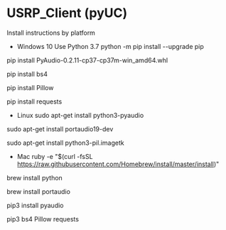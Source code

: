 # USRP_Client (pyUC)
Install instructions by platform
- Windows 10
 Use Python 3.7
 python -m pip install --upgrade pip
 
 pip install PyAudio-0.2.11-cp37-cp37m-win_amd64.whl
 
 pip install bs4
 
 pip install Pillow
 
 pip install requests
 
 
- Linux
sudo apt-get install python3-pyaudio

sudo apt-get install portaudio19-dev

sudo apt-get install python3-pil.imagetk

- Mac
ruby -e "$(curl -fsSL https://raw.githubusercontent.com/Homebrew/install/master/install)"

brew install python

brew install portaudio

pip3 install pyaudio

pip3 bs4 Pillow requests

